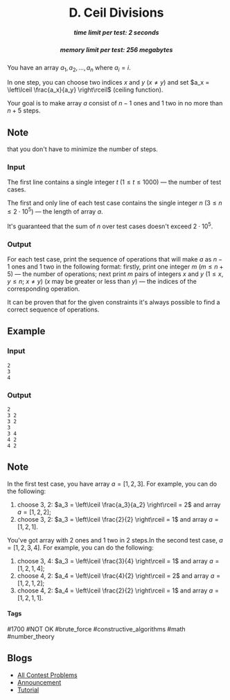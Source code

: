 <h1 style='text-align: center;'> D. Ceil Divisions</h1>

<h5 style='text-align: center;'>time limit per test: 2 seconds</h5>
<h5 style='text-align: center;'>memory limit per test: 256 megabytes</h5>

You have an array $a_1, a_2, \dots, a_n$ where $a_i = i$.

In one step, you can choose two indices $x$ and $y$ ($x \neq y$) and set $a_x = \left\lceil \frac{a_x}{a_y} \right\rceil$ (ceiling function).

Your goal is to make array $a$ consist of $n - 1$ ones and $1$ two in no more than $n + 5$ steps. 
## Note

 that you don't have to minimize the number of steps.

### Input

The first line contains a single integer $t$ ($1 \le t \le 1000$) — the number of test cases.

The first and only line of each test case contains the single integer $n$ ($3 \le n \le 2 \cdot 10^5$) — the length of array $a$.

It's guaranteed that the sum of $n$ over test cases doesn't exceed $2 \cdot 10^5$.

### Output

For each test case, print the sequence of operations that will make $a$ as $n - 1$ ones and $1$ two in the following format: firstly, print one integer $m$ ($m \le n + 5$) — the number of operations; next print $m$ pairs of integers $x$ and $y$ ($1 \le x, y \le n$; $x \neq y$) ($x$ may be greater or less than $y$) — the indices of the corresponding operation.

It can be proven that for the given constraints it's always possible to find a correct sequence of operations.

## Example

### Input


```text
2
3
4
```
### Output


```text
2
3 2
3 2
3
3 4
4 2
4 2
```
## Note

In the first test case, you have array $a = [1, 2, 3]$. For example, you can do the following: 

1. choose $3$, $2$: $a_3 = \left\lceil \frac{a_3}{a_2} \right\rceil = 2$ and array $a = [1, 2, 2]$;
2. choose $3$, $2$: $a_3 = \left\lceil \frac{2}{2} \right\rceil = 1$ and array $a = [1, 2, 1]$.

 You've got array with $2$ ones and $1$ two in $2$ steps.In the second test case, $a = [1, 2, 3, 4]$. For example, you can do the following: 

1. choose $3$, $4$: $a_3 = \left\lceil \frac{3}{4} \right\rceil = 1$ and array $a = [1, 2, 1, 4]$;
2. choose $4$, $2$: $a_4 = \left\lceil \frac{4}{2} \right\rceil = 2$ and array $a = [1, 2, 1, 2]$;
3. choose $4$, $2$: $a_4 = \left\lceil \frac{2}{2} \right\rceil = 1$ and array $a = [1, 2, 1, 1]$.


#### Tags 

#1700 #NOT OK #brute_force #constructive_algorithms #math #number_theory 

## Blogs
- [All Contest Problems](../Educational_Codeforces_Round_101_(Rated_for_Div._2).md)
- [Announcement](../blogs/Announcement.md)
- [Tutorial](../blogs/Tutorial.md)
